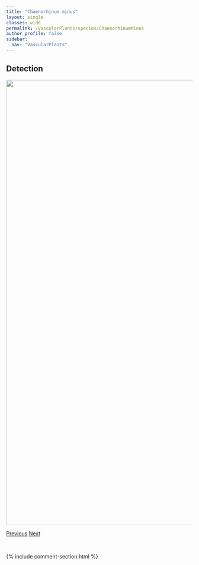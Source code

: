 ```yaml
---
title: "Chaenorhinum minus"
layout: single
classes: wide
permalink: /VascularPlants/species/ChaenorhinumMinus
author_profile: false
sidebar:
  nav: "VascularPlants"
---
```


<h2>Detection</h2>

<a href="https://drive.google.com/uc?export=view&id=14qWqrYCAWDRNOn-mMQgakha-ggvQB4JT">
<img src="https://drive.google.com/uc?export=view&id=14qWqrYCAWDRNOn-mMQgakha-ggvQB4JT" height = "1200" width = "800">
</a>


<a href="/DevelopmentWebsite/VascularPlants/species/CeratophyllumDemersum" class="pagination--pager" title="Ceratophyllum demersum">Previous</a> <a href="/DevelopmentWebsite/VascularPlants/species/ChamaedaphneCalyculata" class="pagination--pager" title="Chamaedaphne calyculata">Next</a>

<p>&nbsp;</p>

{% include comment-section.html %}
